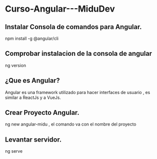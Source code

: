 # Curso-Angular---MiduDev

## Instalar Consola de comandos para Angular.

npm install -g @angular/cli 

## Comprobar instalacion de la consola de angular

ng version

## ¿Que es Angular?
Angular es una framework utilizado para hacer interfaces de usuario , es similar a ReactJs y a VueJs.

## Crear Proyecto Angular.
ng new angular-midu , el comando va con el nombre del proyecto

## Levantar servidor.
ng serve
